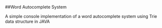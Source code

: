 ##Word Autocomplete System

A simple console implementation of a word autocomplete system using Trie data structure in JAVA
